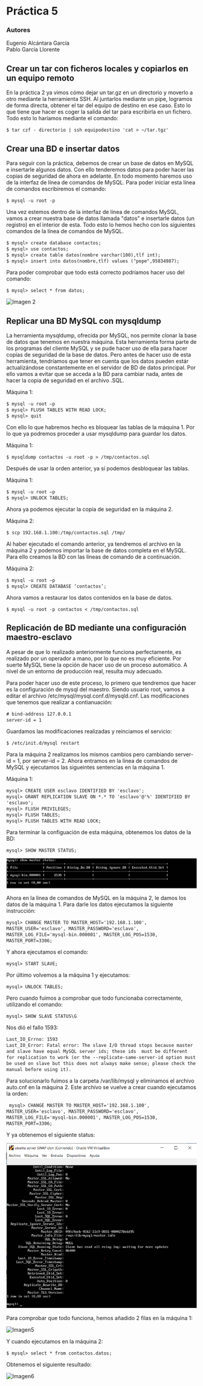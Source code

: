 # Práctica 5
### Autores
Eugenio Alcántara García  
Pablo García Llorente

## Crear un tar con ficheros locales y copiarlos en un equipo remoto
En la práctica 2 ya vimos cómo dejar un tar.gz en un directorio y moverlo a otro mediante la herramienta SSH. Al juntarlos mediante un pipe, logramos de forma directa, obtener el tar del equipo de destino en ese caso. Esto lo que tiene que hacer es coger la salida del tar para escribirla en un fichero. Todo esto lo haríamos mediante el comando: 

    $ tar czf - directorio | ssh equipodestino 'cat > ~/tar.tgz'

## Crear una BD e insertar datos
Para seguir con la práctica, debemos de crear un base de datos en MySQL e insertarle algunos datos. Con ello tenderemos datos para poder hacer las copias de seguridad de ahora en adelante. En todo momento haremos uso de la interfaz de línea de comandos de MySQL. Para poder iniciar esta línea de comandos escribiremos el comando:

    $ mysql -u root -p
    
Una vez estemos dentro de la interfaz de línea de comandos MySQL, vamos a crear nuestra base de datos llamada "datos" e insertarle datos (un registro) en el interior de esta. Todo esto lo hemos hecho con los siguientes comandos de la línea de comandos de MySQL. 

    $ mysql> create database contactos;
    $ mysql> use contactos;
    $ mysql> create table datos(nombre varchar(100),tlf int);
    $ mysql> insert into datos(nombre,tlf) values ("pepe",95834987);
    
Para poder comprobar que todo está correcto podríamos hacer uso del comando:

    $ mysql> select * from datos;
    
![Imagen 2](./imagenes/añadir_pepe_a_tabla.PNG)        

## Replicar una BD MySQL con mysqldump
La herramienta mysqldump, ofrecida por MySQL, nos permite clonar la base de datos que tenemos en nuestra máquina. Esta herramienta forma parte de los programas del cliente MySQL y se pude hacer uso de ella para hacer copias de seguridad de la base de datos. Pero antes de hacer uso de esta herramienta, tendríamos que tener en cuenta que los datos pueden estár actualizándose constantemente en el servidor de BD de datos principal. Por ello vamos a evitar que se acceda a la BD para cambiar nada, antes de hacer la copia de seguridad en el archivo .SQL. 

Máquina 1:

    $ mysql -u root –p
    $ mysql> FLUSH TABLES WITH READ LOCK;
    $ mysql> quit
    
Con ello lo que habremos hecho es bloquear las tablas de la máquina 1. Por lo que ya podremos proceder a usar mysqldump para guardar los datos. 

Máquina 1:
    
    $ mysqldump contactos -u root -p > /tmp/contactos.sql
    
Después de usar la orden anterior, ya sí podemos desbloquear las tablas. 

Máquina 1:

    $ mysql -u root –p
    $ mysql> UNLOCK TABLES; 
    
Ahora ya podemos ejecutar la copia de seguridad en la máquina 2. 

Máquina 2:

    $ scp 192.168.1.100:/tmp/contactos.sql /tmp/
    
Al haber ejecutado el comando anterior, ya tendremos el archivo en la máquina 2 y podemos importar la base de datos completa en el MySQL. Para ello creamos la BD con las líneas de comando de a continuación. 

Máquina 2: 

    $ mysql -u root –p
    $ mysql> CREATE DATABASE ‘contactos’;
    
Ahora vamos a restaurar los datos contenidos en la base de datos. 

    $ mysql -u root -p contactos < /tmp/contactos.sql 

## Replicación de BD mediante una configuración maestro-esclavo
A pesar de que lo realizado anteriormente funciona perfectamente, es realizado por un operador a mano, por lo que no es muy eficiente. Por suerte MySQL tiene la opción de hacer uso de un proceso automático. A nivel de un entorno de producción real, resulta muy adecuado.  

Para poder hacer uso de este proceso, lo primero que tendremos que hacer es la configuración de mysql del maestro. Siendo usuario root, vamos a editar el archivo /etc/mysql/mysql.conf.d/mysqld.cnf. Las modificaciones que tenemos que realizar a contianuación:

    # bind-address 127.0.0.1
    server-id = 1
    
Guardamos las modificaciones realizadas y reinciamos el servicio:

    $ /etc/init.d/mysql restart
    
Para la máquina 2 realizamos los mismos cambios pero cambiando server-id = 1, por server-id = 2. Ahora entramos en la línea de comandos de MySQL y ejecutamos las sigueintes sentencias en la máquina 1. 

Máquina 1:

    mysql> CREATE USER esclavo IDENTIFIED BY 'esclavo';
    mysql> GRANT REPLICATION SLAVE ON *.* TO 'esclavo'@'%' IDENTIFIED BY 'esclavo';
    mysql> FLUSH PRIVILEGES;
    mysql> FLUSH TABLES;
    mysql> FLUSH TABLES WITH READ LOCK;
    
Para terminar la configuación de esta máquina, obtenemos los datos de la BD: 

    mysql> SHOW MASTER STATUS;
    
![Imagen3](./imagenes/master_status.PNG) 

Ahora en la línea de comandos de MySQL en la máquina 2, le damos los datos de la máquina 1. Para darle los datos ejecutamos la siguiente instrucción:

    mysql> CHANGE MASTER TO MASTER_HOST='192.168.1.100', MASTER_USER='esclavo', MASTER_PASSWORD='esclavo',         MASTER_LOG_FILE='mysql-bin.000001', MASTER_LOG_POS=1530, MASTER_PORT=3306;
    
Y ahora ejecutamos el comando:

    mysql> START SLAVE;
    
Por último volvemos a la máquina 1 y ejecutamos:

    mysql> UNLOCK TABLES;
    
Pero cuando fuimos a comprobar que todo funcionaba correctamente, utilizando el comando:

    mysql> SHOW SLAVE STATUS\G
    
Nos dió el fallo 1593:

    Last_IO_Errno: 1593
    Last_IO_Error: Fatal error: The slave I/O thread stops because master and slave have equal MySQL server ids; these ids  must be different for replication to work (or the --replicate-same-server-id option must be used on slave but this does not always make sense; please check the manual before using it).
    
Para solucionarlo fuimos a la carpeta /var/lib/mysql y eliminamos el archivo auto.cnf en la máquina 2. Este archivo se vuelve a crear cuando ejecutamos la orden:

     mysql> CHANGE MASTER TO MASTER_HOST='192.168.1.100', MASTER_USER='esclavo', MASTER_PASSWORD='esclavo',         MASTER_LOG_FILE='mysql-bin.000001', MASTER_LOG_POS=1530, MASTER_PORT=3306;
     
Y ya obtenemos el siguiente status:
 
![Imagen4](./imagenes/slave_status.PNG) 

Para comprobar que todo funciona, hemos añadido 2 filas en la máquina 1:

![Imagen5](./imagenes/añadida_fila_maestro.PNG)

Y cuando ejecutamos en la máquina 2:

    $ mysql> select * from contactos.datos;   
   
Obtenemos el siguiente resultado:

![Imagen6](./imagenes/añadida_fila_esclavo.PNG)
    
